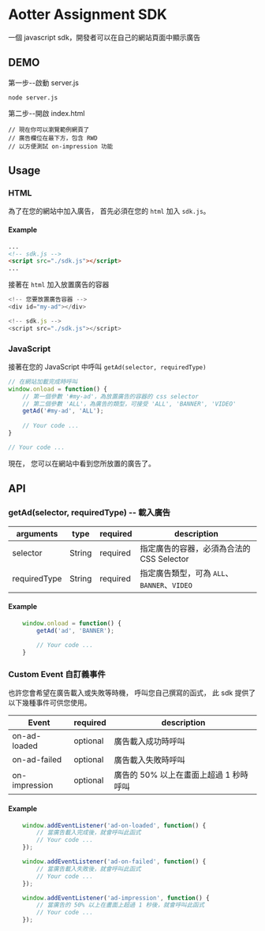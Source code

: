 # Aotter Assignment SDK
一個 javascript sdk，開發者可以在自己的網站頁面中顯示廣告

## DEMO
第一步--啟動 server.js
```
node server.js
```
第二步--開啟 index.html
```
// 現在你可以瀏覽範例網頁了
// 廣告欄位在最下方，包含 RWD
// 以方便測試 on-impression 功能
```

## Usage

### HTML
為了在您的網站中加入廣告，
首先必須在您的 `html` 加入 `sdk.js`。

#### Example
```html
...
<!-- sdk.js -->
<script src="./sdk.js"></script>
...
```

接著在 `html` 加入放置廣告的容器
```javascript
<!-- 您要放置廣告容器 -->
<div id="my-ad"></div>

<!-- sdk.js -->
<script src="./sdk.js"></script>
```

### JavaScript
接著在您的 JavaScript 中呼叫 `getAd(selector, requiredType)`
```javascript
// 在網站加載完成時呼叫
window.onload = function() {
    // 第一個參數 '#my-ad'，為放置廣告的容器的 css selector
    // 第二個參數 'ALL'，為廣告的類型，可接受 'ALL', 'BANNER', 'VIDEO'
    getAd('#my-ad', 'ALL');
    
    // Your code ...
}

// Your code ...
```

現在，
您可以在網站中看到您所放置的廣告了。

## API

### getAd(selector, requiredType) -- 載入廣告
arguments    | type       | required  | description
-------------|------------|-----------|------------
selector     | String     | required  | 指定廣告的容器，必須為合法的 CSS Selector
requiredType | String     | required  | 指定廣告類型，可為 `ALL`、`BANNER`、`VIDEO`

#### Example
```javascript
    window.onload = function() {
        getAd('ad', 'BANNER');
        
        // Your code ...
    }
```

### Custom Event 自訂義事件
也許您會希望在廣告載入或失敗等時機，
呼叫您自己撰寫的函式，
此 sdk 提供了以下幾種事件可供您使用。

Event         |  required  | description
--------------|------------|------------
on-ad-loaded  |  optional  | 廣告載入成功時呼叫
on-ad-failed  |  optional  | 廣告載入失敗時呼叫
on-impression |  optional  | 廣告的 50% 以上在畫面上超過 1 秒時呼叫

#### Example
```javascript
    window.addEventListener('ad-on-loaded', function() {
        // 當廣告載入完成後，就會呼叫此函式 
        // Your code ...
    });
```

```javascript
    window.addEventListener('ad-on-failed', function() {
        // 當廣告載入失敗後，就會呼叫此函式 
        // Your code ...
    });
```

```javascript
    window.addEventListener('ad-impression', function() {
        // 當廣告的 50% 以上在畫面上超過 1 秒後，就會呼叫此函式
        // Your code ...
    });
```